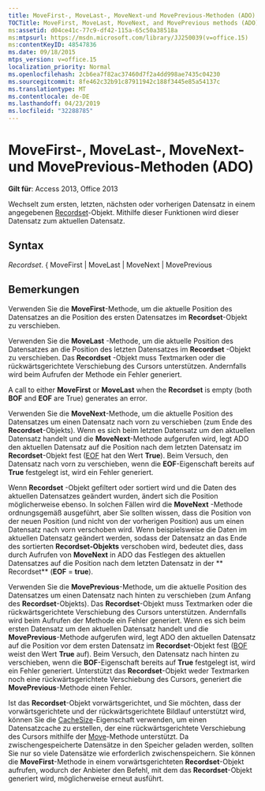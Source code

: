 ```yaml
---
title: MoveFirst-, MoveLast-, MoveNext-und MovePrevious-Methoden (ADO)
TOCTitle: MoveFirst, MoveLast, MoveNext, and MovePrevious methods (ADO)
ms:assetid: d04ce41c-77c9-df42-115a-65c50a38518a
ms:mtpsurl: https://msdn.microsoft.com/library/JJ250039(v=office.15)
ms:contentKeyID: 48547836
ms.date: 09/18/2015
mtps_version: v=office.15
localization_priority: Normal
ms.openlocfilehash: 2cb6ea7f82ac37460d7f2a4dd998ae7435c04230
ms.sourcegitcommit: 8fe462c32b91c87911942c188f3445e85a54137c
ms.translationtype: MT
ms.contentlocale: de-DE
ms.lasthandoff: 04/23/2019
ms.locfileid: "32288785"
---
```

# <a name="movefirst-movelast-movenext-and-moveprevious-methods-ado"></a>MoveFirst-, MoveLast-, MoveNext-und MovePrevious-Methoden (ADO)


**Gilt für**: Access 2013, Office 2013

Wechselt zum ersten, letzten, nächsten oder vorherigen Datensatz in einem angegebenen [Recordset](recordset-object-ado.md)-Objekt. Mithilfe dieser Funktionen wird dieser Datensatz zum aktuellen Datensatz.

## <a name="syntax"></a>Syntax

*Recordset*. { MoveFirst | MoveLast | MoveNext | MovePrevious

## <a name="remarks"></a>Bemerkungen

Verwenden Sie die **MoveFirst**-Methode, um die aktuelle Position des Datensatzes an die Position des ersten Datensatzes im **Recordset**-Objekt zu verschieben.

Verwenden Sie die **MoveLast** -Methode, um die aktuelle Position des Datensatzes an die Position des letzten Datensatzes im **Recordset** -Objekt zu verschieben. Das **Recordset** -Objekt muss Textmarken oder die rückwärtsgerichtete Verschiebung des Cursors unterstützen. Andernfalls wird beim Aufrufen der Methode ein Fehler generiert.

A call to either **MoveFirst** or **MoveLast** when the **Recordset** is empty (both **BOF** and **EOF** are True) generates an error.

Verwenden Sie die **MoveNext**-Methode, um die aktuelle Position des Datensatzes um einen Datensatz nach vorn zu verschieben (zum Ende des **Recordset**-Objekts). Wenn es sich beim letzten Datensatz um den aktuellen Datensatz handelt und die **MoveNext**-Methode aufgerufen wird, legt ADO den aktuellen Datensatz auf die Position nach dem letzten Datensatz im **Recordset**-Objekt fest ([EOF](bof-eof-properties-ado.md) hat den Wert **True**). Beim Versuch, den Datensatz nach vorn zu verschieben, wenn die **EOF**-Eigenschaft bereits auf **True** festgelegt ist, wird ein Fehler generiert.

Wenn **Recordset** -Objekt gefiltert oder sortiert wird und die Daten des aktuellen Datensatzes geändert wurden, ändert sich die Position möglicherweise ebenso. In solchen Fällen wird die **MoveNext** -Methode ordnungsgemäß ausgeführt, aber Sie sollten wissen, dass die Position von der neuen Position (und nicht von der vorherigen Position) aus um einen Datensatz nach vorn verschoben wird. Wenn beispielsweise die Daten im aktuellen Datensatz geändert werden, sodass der Datensatz an das Ende des sortierten **Recordset-Objekts** verschoben wird, bedeutet dies, dass durch Aufrufen von **MoveNext** in ADO das Festlegen des aktuellen Datensatzes auf die Position nach dem letzten Datensatz in der ** Recordset** (**EOF** = **true**).

Verwenden Sie die **MovePrevious**-Methode, um die aktuelle Position des Datensatzes um einen Datensatz nach hinten zu verschieben (zum Anfang des **Recordset**-Objekts). Das **Recordset**-Objekt muss Textmarken oder die rückwärtsgerichtete Verschiebung des Cursors unterstützen. Andernfalls wird beim Aufrufen der Methode ein Fehler generiert. Wenn es sich beim ersten Datensatz um den aktuellen Datensatz handelt und die **MovePrevious**-Methode aufgerufen wird, legt ADO den aktuellen Datensatz auf die Position vor dem ersten Datensatz im **Recordset**-Objekt fest ([BOF](bof-eof-properties-ado.md) weist den Wert **True** auf). Beim Versuch, den Datensatz nach hinten zu verschieben, wenn die **BOF**-Eigenschaft bereits auf **True** festgelegt ist, wird ein Fehler generiert. Unterstützt das **Recordset**-Objekt weder Textmarken noch eine rückwärtsgerichtete Verschiebung des Cursors, generiert die **MovePrevious**-Methode einen Fehler.

Ist das **Recordset**-Objekt vorwärtsgerichtet, und Sie möchten, dass der vorwärtsgerichtete und der rückwärtsgerichtete Bildlauf unterstützt wird, können Sie die [CacheSize](cachesize-property-ado.md)-Eigenschaft verwenden, um einen Datensatzcache zu erstellen, der eine rückwärtsgerichtete Verschiebung des Cursors mithilfe der [Move](move-method-ado.md)-Methode unterstützt. Da zwischengespeicherte Datensätze in den Speicher geladen werden, sollten Sie nur so viele Datensätze wie erforderlich zwischenspeichern. Sie können die **MoveFirst**-Methode in einem vorwärtsgerichteten **Recordset**-Objekt aufrufen, wodurch der Anbieter den Befehl, mit dem das **Recordset**-Objekt generiert wird, möglicherweise erneut ausführt.

